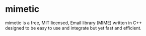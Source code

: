# mimetic
mimetic is a free, MIT licensed, Email library (MIME) written in C++ designed to be easy to use and integrate but yet fast and efficient.
